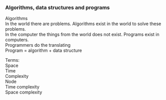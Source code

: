 ### Algorithms, data structures and programs

Algorithms  
In the world there are problems. Algorithms exist in the world to solve these problems.  
In the computer the things from the world does not exist. Programs exist in computers.  
Programmers do the translating  
Program = algorithm + data structure

Terms:  
Space  
Time  
Complexity  
Node  
Time complexity  
Space complexity  


